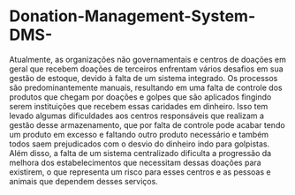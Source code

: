 # Donation-Management-System-DMS-
Atualmente, as organizações não governamentais e centros de doações em geral que recebem doações de terceiros  enfrentam vários desafios em sua gestão de estoque, devido à falta de um sistema integrado. Os processos são predominantemente manuais, resultando em uma falta de controle dos produtos que chegam por doações e golpes que são aplicados fingindo serem instituições que recebem essas caridades em dinheiro. Isso tem levado algumas dificuldades aos centros responsáveis que realizam a gestão desse armazenamento, que por falta de controle pode acabar tendo um produto em excesso e faltando outro produto necessário e também todos saem prejudicados com o desvio do dinheiro indo para golpistas. Além disso, a falta de um sistema centralizado dificulta a progressão da melhora dos estabelecimentos que necessitam dessas doações para existirem, o que representa um risco para esses centros e as pessoas e animais que dependem desses serviços.
